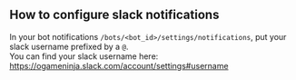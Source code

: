 ## How to configure slack notifications

In your bot notifications `/bots/<bot_id>/settings/notifications`, put your slack username prefixed by a `@`.  
You can find your slack username here: https://ogameninja.slack.com/account/settings#username  